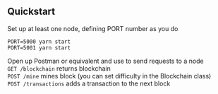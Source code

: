 ## Quickstart 

Set up at least one node, defining PORT number as you do

```
PORT=5000 yarn start
PORT=5001 yarn start
```

Open up Postman or equivalent and use to send requests to a node <br>
```GET /blockchain``` returns blockchain <br>
```POST /mine``` mines block (you can set difficulty in the Blockchain class) <br>
```POST /transactions``` adds a transaction to the next block

